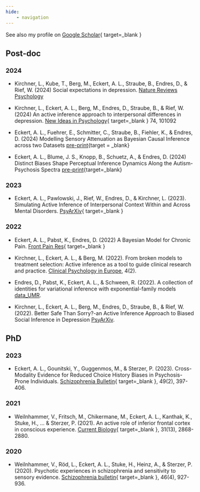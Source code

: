 ```yaml
---
hide: 
    - navigation
---
```


See also my profile on [Google Scholar](https://scholar.google.com/citations?hl=en&user=AHedzNEAAAAJ&view_op=list_works&sortby=pubdate){ target=_blank }

## Post-doc

### 2024

- Kirchner, L., Kube, T., Berg, M., Eckert, A. L., Straube, B., Endres, D., & Rief, W. (2024) Social expectations in depression. [Nature Reviews Psychology](https://www.nature.com/articles/s44159-024-00386-x)

- Kirchner, L., Eckert, A. L., Berg, M., Endres, D., Straube, B., & Rief, W. (2024) An active inference approach to interpersonal differences in depression. [New Ideas in Psychology](https://www.sciencedirect.com/science/article/pii/S0732118X24000205){ target=_blank } 74, 101092

- Eckert, A. L., Fuehrer, E., Schmitter, C., Straube, B., Fiehler, K., & Endres, D. (2024) Modelling Sensory Attenuation as Bayesian Causal Inference across two Datasets [pre-print](https://europepmc.org/article/ppr/ppr828602){target = _blank}

- Eckert, A. L., Blume, J. S., Knopp, B., Schuetz, A., & Endres, D. (2024) Distinct Biases Shape Perceptual Inference Dynamics Along the Autism-Psychosis Spectra [pre-print](https://europepmc.org/article/ppr/ppr827423){target=_blank}


### 2023

- Eckert, A. L., Pawlowski, J., Rief, W., Endres, D., & Kirchner, L. (2023). Simulating Active Inference of Interpersonal Context Within and Across Mental Disorders. [PsyArXiv](https://osf.io/preprints/psyarxiv/8aexf/){ target=_blank }


### 2022

- Eckert, A. L., Pabst, K., Endres, D. (2022) A Bayesian Model for Chronic Pain. [Front Pain Res](https://www.frontiersin.org/articles/10.3389/fpain.2022.966034/full){ target=_blank }

- Kirchner, L., Eckert, A. L., & Berg, M. (2022). From broken models to treatment selection: Active inference as a tool to guide clinical research and practice. [Clinical Psychology in Europe](https://www.ncbi.nlm.nih.gov/pmc/articles/PMC9667420/), 4(2).

- Endres, D., Pabst, K., Eckert, A. L., & Schween, R. (2022). A collection of identities for variational inference with exponential-family models [data_UMR](https://data.uni-marburg.de/handle/dataumr/179).

- Kirchner, L., Eckert, A. L., Berg, M., Endres, D., Straube, B., & Rief, W. (2022). Better Safe Than Sorry?-an Active Inference Approach to Biased Social Inference in Depression [PsyArXiv](https://osf.io/preprints/psyarxiv/bp9re/).

## PhD

### 2023

- Eckert, A. L., Gounitski, Y., Guggenmos, M., & Sterzer, P. (2023). Cross-Modality Evidence for Reduced Choice History Biases in Psychosis-Prone Individuals. [Schizophrenia Bulletin](https://academic.oup.com/schizophreniabulletin/article/49/2/397/6849479){ target=_blank }, 49(2), 397-406.

### 2021

- Weilnhammer, V., Fritsch, M., Chikermane, M., Eckert, A. L., Kanthak, K., Stuke, H., ... & Sterzer, P. (2021). An active role of inferior frontal cortex in conscious experience. [Current Biology](https://www.sciencedirect.com/science/article/pii/S0960982221005789){ target=_blank }, 31(13), 2868-2880.

### 2020

- Weilnhammer, V., Röd, L., Eckert, A. L., Stuke, H., Heinz, A., & Sterzer, P. (2020). Psychotic experiences in schizophrenia and sensitivity to sensory evidence. [Schizophrenia bulletin](https://academic.oup.com/schizophreniabulletin/article/46/4/927/5753420){ target=_blank }, 46(4), 927-936.